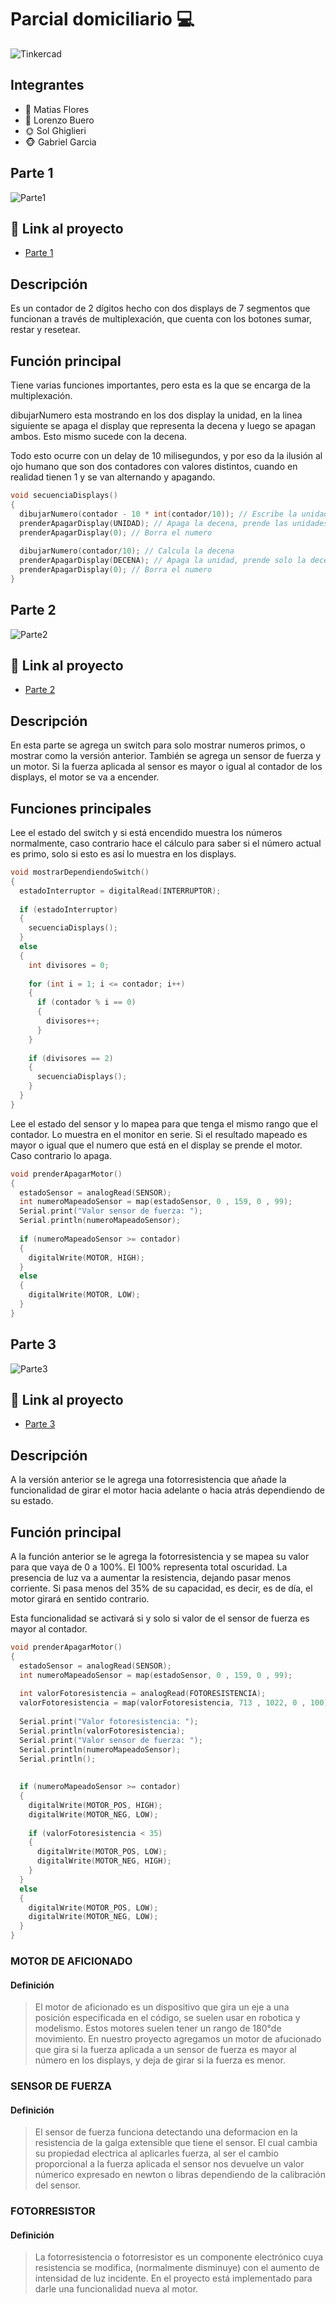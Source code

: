 # Parcial domiciliario 💻
![Tinkercad](circuito/Logo-tinkercad-wordmark.png)


## Integrantes 
- :penguin: Matias Flores
- :dog: Lorenzo Buero
- :sun_with_face: Sol Ghiglieri
- :monkey_face: Gabriel Garcia

## Parte 1
![Parte1](circuito/circuitoparte1.png)

## :robot: Link al proyecto
- [Parte 1](https://www.tinkercad.com/things/8P37P67VTbR)

## Descripción
Es un contador de 2 dígitos hecho con dos displays de 7 segmentos que funcionan a través de multiplexación, que cuenta con los botones sumar, restar y resetear. 

## Función principal
Tiene varias funciones importantes, pero esta es la que se encarga de la multiplexación.

dibujarNumero esta mostrando en los dos display la unidad, en la linea siguiente se apaga el display que representa la decena y luego se apagan ambos. Esto mismo sucede con la decena.

Todo esto ocurre con un delay de 10 milisegundos, y por eso da la ilusión al ojo humano que son dos contadores con valores distintos, cuando en realidad tienen 1 y se van alternando y apagando.


~~~ C (lenguaje en el que esta escrito)
void secuenciaDisplays()
{
  dibujarNumero(contador - 10 * int(contador/10)); // Escribe la unidad en los dos display
  prenderApagarDisplay(UNIDAD); // Apaga la decena, prende las unidades
  prenderApagarDisplay(0); // Borra el numero
  
  dibujarNumero(contador/10); // Calcula la decena
  prenderApagarDisplay(DECENA); // Apaga la unidad, prende solo la decena
  prenderApagarDisplay(0); // Borra el numero
}
~~~

## Parte 2
![Parte2](circuito/circuitoparte2.png)

## :robot: Link al proyecto
- [Parte 2](https://www.tinkercad.com/things/jXCdSiE0deq)

## Descripción
En esta parte se agrega un switch para solo mostrar numeros primos, o mostrar como la versión anterior. También se agrega un sensor de fuerza y un motor. Si la fuerza aplicada al sensor es mayor o igual al contador de los displays, el motor se va a encender.

## Funciones principales

Lee el estado del switch y si está encendido muestra los números normalmente, caso contrario hace el cálculo para saber si el número actual es primo, solo si esto es así lo muestra en los displays.

~~~ C (lenguaje en el que esta escrito)
void mostrarDependiendoSwitch()
{
  estadoInterruptor = digitalRead(INTERRUPTOR);
  
  if (estadoInterruptor)
  {
    secuenciaDisplays();
  }
  else
  {
    int divisores = 0;
    
    for (int i = 1; i <= contador; i++)
    {
      if (contador % i == 0)
      {
		divisores++;
      }
    }
    
    if (divisores == 2)
    {
      secuenciaDisplays();
    }
  }
}
~~~

Lee el estado del sensor y lo mapea para que tenga el mismo
rango que el contador. Lo muestra en el monitor en serie.
Si el resultado mapeado es mayor o igual que el numero que está
en el display se prende el motor. Caso contrario lo apaga.

~~~ C (lenguaje en el que esta escrito)
void prenderApagarMotor()
{
  estadoSensor = analogRead(SENSOR);
  int numeroMapeadoSensor = map(estadoSensor, 0 , 159, 0 , 99);
  Serial.print("Valor sensor de fuerza: ");
  Serial.println(numeroMapeadoSensor);
  
  if (numeroMapeadoSensor >= contador)
  {
    digitalWrite(MOTOR, HIGH);
  }
  else
  {
    digitalWrite(MOTOR, LOW);
  }
}
~~~

## Parte 3
![Parte3](circuito/circuitoparte3.png)

## :robot: Link al proyecto
- [Parte 3](https://www.tinkercad.com/things/5OJvtoHzFkk)

## Descripción
A la versión anterior se le agrega una fotorresistencia que añade la funcionalidad de girar el motor hacia adelante o hacia atrás dependiendo de su estado.

## Función principal

A la función anterior se le agrega la fotorresistencia y se mapea su valor para que vaya de 0 a 100%.
El 100% representa total oscuridad. La presencia de luz va a aumentar la resistencia, 
dejando pasar menos corriente.  Si pasa menos
del 35% de su capacidad, es decir, es de día, 
el motor girará en sentido contrario.

Esta funcionalidad se activará si y solo si valor de el sensor de fuerza es mayor al contador.


~~~ C (lenguaje en el que esta escrito)
void prenderApagarMotor()
{
  estadoSensor = analogRead(SENSOR);
  int numeroMapeadoSensor = map(estadoSensor, 0 , 159, 0 , 99);
  
  int valorFotoresistencia = analogRead(FOTORESISTENCIA);
  valorFotoresistencia = map(valorFotoresistencia, 713 , 1022, 0 , 100);
  
  Serial.print("Valor fotoresistencia: ");
  Serial.println(valorFotoresistencia);
  Serial.print("Valor sensor de fuerza: ");
  Serial.println(numeroMapeadoSensor);
  Serial.println();
  
  
  if (numeroMapeadoSensor >= contador)
  {
    digitalWrite(MOTOR_POS, HIGH);
    digitalWrite(MOTOR_NEG, LOW);
    
    if (valorFotoresistencia < 35)
    {
      digitalWrite(MOTOR_POS, LOW);
      digitalWrite(MOTOR_NEG, HIGH);
    }
  }
  else
  {
    digitalWrite(MOTOR_POS, LOW);
    digitalWrite(MOTOR_NEG, LOW);
  }
}
~~~
### MOTOR DE AFICIONADO

#### Definición
> El motor de aficionado es un dispositivo que gira un eje a una posición especificada en el código, se suelen usar en robotica y modelismo. Estos motores suelen tener un rango de 180°de movimiento. En nuestro proyecto agregamos un motor de afucionado que gira si la fuerza aplicada a un sensor de fuerza es mayor al número en los displays, y deja de girar si la fuerza es menor.

### SENSOR DE FUERZA

#### Definición
> El sensor de fuerza funciona detectando una deformacion en la resistencia de la galga extensible que tiene el sensor. El cual cambia su propiedad electrica al aplicarles fuerza, al ser el cambio proporcional a la fuerza aplicada el sensor nos devuelve un valor númerico expresado en newton o libras dependiendo de la calibración del sensor.

### FOTORRESISTOR
#### Definición

> La fotorresistencia o fotorresistor es un componente electrónico cuya resistencia se modifica, (normalmente disminuye) con el aumento de intensidad de luz incidente. En el proyecto está implementado para darle una funcionalidad nueva al motor.
